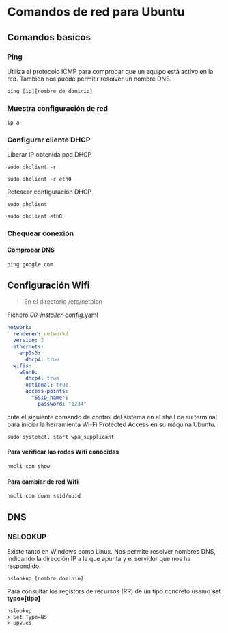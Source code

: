 # Comandos de red para Ubuntu

## Comandos basicos

### Ping
Utiliza el protocolo ICMP para comprobar que un equipo está activo en la red. 
Tambien nos puede permitir resolver un nombre DNS.

```linux
ping [ip][nombre de dominio]
```

### Muestra configuración de red

```linux
ip a
```

### Configurar cliente DHCP
Liberar IP obtenida pod DHCP
```linux
sudo dhclient -r

sudo dhclient -r eth0
```
Refescar configuración DHCP
```linux
sudo dhclient

sudo dhclient eth0
```

### Chequear conexión
#### Comprobar DNS
```linux
ping google.com
```

## Configuración Wifi
> En el directorio /etc/netplan

Fichero *00-installer-config*.yaml

```yaml
network:
  renderer: networkd
  version: 2
  ethernets:
    enp0s3:
      dhcp4: true
  wifis:
    wlan0:
      dhcp4: true
      optional: true
      access-points:
        "SSID_name":
          password: "1234"
```


cute el siguiente comando de control del sistema en el shell de su terminal para iniciar la herramienta Wi-Fi Protected Access en su máquina Ubuntu.‎
```linux
sudo systemctl start wpa_supplicant
```
#### Para verificar las redes Wifi conocidas
```linux
nmcli con show
```
#### Para cambiar de red Wifi
```linux
nmcli con down ssid/uuid
```

## DNS


### NSLOOKUP
Existe tanto en Windows como Linux. 
Nos permite resolver nombres DNS, indicando la dirección IP a la que apunta y el servidor que nos ha respondido.


```command
nslookup [nombre dominio]
```

Para consultar los registors de recursos (RR) de un tipo concreto usamo **set type=[tipo]**

```command
nslookup 
> Set Type=NS
> upv.es
```
